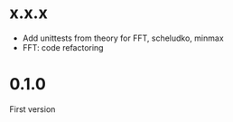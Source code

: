 
# x.x.x

* Add unittests from theory for FFT, scheludko, minmax
* FFT: code refactoring


# 0.1.0

First version

